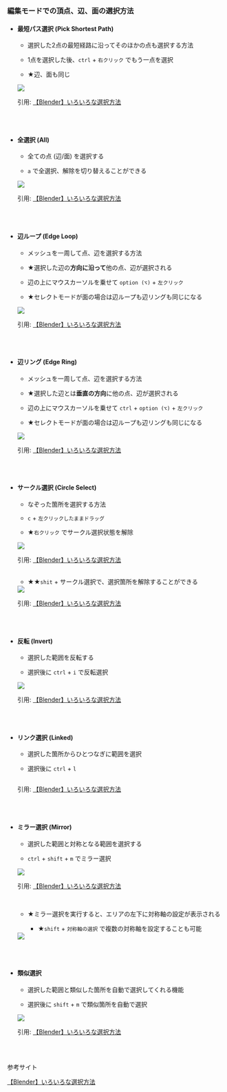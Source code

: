 ### 編集モードでの頂点、辺、面の選択方法

- #### 最短パス選択 (Pick Shortest Path)

    - 選択した2点の最短経路に沿ってそのほかの点も選択する方法

    - 1点を選択した後、`ctrl` + `右クリック` でもう一点を選択

    - ★辺、面も同じ

    <img src="./img/Select/Blender-Pick-Shortest-Path_1.gif.webp" />

    引用: [【Blender】いろいろな選択方法](https://saru-blender.com/selecting)

<br>
<br>

- #### 全選択 (All)

    - 全ての点 (辺/面) を選択する

    - `a` で全選択、解除を切り替えることができる

    <img src="./img/Select/Blender-All.gif.webp" />

    引用: [【Blender】いろいろな選択方法](https://saru-blender.com/selecting)
<br>
<br>

- #### 辺ループ (Edge Loop)

    - メッシュを一周して点、辺を選択する方法

    - ★選択した辺の**方向に沿って**他の点、辺が選択される

    - 辺の上にマウスカーソルを乗せて `option (⌥)` + `左クリック`

    - ★セレクトモードが面の場合は辺ループも辺リングも同じになる

    <img src="./img/Select/Blender-Edge-Loop_1.webp" />

    引用: [【Blender】いろいろな選択方法](https://saru-blender.com/selecting)
<br>
<br>

- #### 辺リング (Edge Ring)

    - メッシュを一周して点、辺を選択する方法

    - ★選択した辺とは**垂直の方向**に他の点、辺が選択される

    - 辺の上にマウスカーソルを乗せて `ctrl` + `option (⌥)` + `左クリック`

    - ★セレクトモードが面の場合は辺ループも辺リングも同じになる

    <img src="./img/Select/Blender-Edge-Ring_1.gif.webp" />

    引用: [【Blender】いろいろな選択方法](https://saru-blender.com/selecting)

<br>
<br>

- #### サークル選択 (Circle Select)

    - なぞった箇所を選択する方法

    - `c` + `左クリックしたままドラッグ`

    - ★`右クリック` でサークル選択状態を解除


    <img src="./img/Select/Blender-Circle-Select_1.gif" />

    引用: [【Blender】いろいろな選択方法](https://saru-blender.com/selecting)

    <br>

    - ★★`shit` + サークル選択で、選択箇所を解除することができる

    <img src="./img/Select/Blender-Circle-Select_2.gif" />

    引用: [【Blender】いろいろな選択方法](https://saru-blender.com/selecting)
    
<br>
<br>

- #### 反転 (Invert)

    - 選択した範囲を反転する

    - 選択後に `ctrl` + `i` で反転選択

    <img src="./img/Select/Blender-Invert_1.gif.webp" />

    引用: [【Blender】いろいろな選択方法](https://saru-blender.com/selecting)

<br>
<br>

- #### リンク選択 (Linked)

    - 選択した箇所からひとつなぎに範囲を選択

    - 選択後に `ctrl` + `l`

    <img src="" />

    引用: [【Blender】いろいろな選択方法](https://saru-blender.com/selecting)

<br>
<br>

- #### ミラー選択 (Mirror)

    - 選択した範囲と対称となる範囲を選択する

    - `ctrl` + `shift` + `m` でミラー選択

    <img src="./img/Select/Blender-Mirror_1.gif.webp" />

    引用: [【Blender】いろいろな選択方法](https://saru-blender.com/selecting)

    <br>

    - ★ミラー選択を実行すると、エリアの左下に対称軸の設定が表示される

        - ★`shift` + `対称軸の選択` で複数の対称軸を設定することも可能

    <img src="./img/Select/Blender-Mirror_2.png" />
    
<br>
<br>

- #### 類似選択

    - 選択した範囲と類似した箇所を自動で選択してくれる機能

    - 選択後に `shift` + `m` で類似箇所を自動で選択

    <img src="./img/Select/Blender-Similar_1.gif.webp" />

    引用: [【Blender】いろいろな選択方法](https://saru-blender.com/selecting)

<br>
<br>

参考サイト

[【Blender】いろいろな選択方法](https://saru-blender.com/selecting)